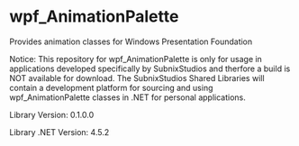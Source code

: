 # wpf_AnimationPalette
Provides animation classes for Windows Presentation Foundation

Notice: This repository for wpf_AnimationPalette is only for usage in applications developed specifically by SubnixStudios and therfore a build is NOT available for download. The SubnixStudios Shared Libraries will contain a development platform for sourcing and using wpf_AnimationPalette classes in .NET for personal applications.

Library Version: 0.1.0.0

Library .NET Version: 4.5.2

